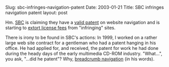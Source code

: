 Slug: sbc-infringes-navigation-patent
Date: 2003-01-21
Title: SBC infringes navigation patent
layout: post

Hm. <a href="http://www.sbc.com">SBC</a> is claiming they have a <a href="http://patft.uspto.gov/netacgi/nph-Parser?Sect1=PTO1&amp;Sect2=HITOFF&amp;d=PALL&amp;p=1&amp;u=/netahtml/srchnum.htm&amp;r=1&amp;f=G&amp;l=50&amp;s1=5,933,841.WKU.&amp;OS=PN/5,933,841&amp;RS=PN/5,933,841">valid patent</a> on website navigation and is starting to <a href="http://www.museumtour.com/sbclawsuit.html">extort license fees</a> from &quot;infringing&quot; sites.

There is irony to be found in SBC&#39;s actions: In 1999, I worked on a rather large web site contract for a gentleman who had a patent hanging in his office. He had applied for, and received, the patent for work he had done during the heady days of the early multimedia CD-ROM industry. &quot;What...&quot;, you ask, &quot;...did he patent&quot;? Why, <a href="http://patft.uspto.gov/netacgi/nph-Parser?Sect1=PTO1&amp;Sect2=HITOFF&amp;d=PALL&amp;p=1&amp;u=/netahtml/srchnum.htm&amp;r=1&amp;f=G&amp;l=50&amp;s1=5,297,253.WKU.&amp;OS=PN/5,297,253&amp;RS=PN/5,297,253">breadcrumb navigation</a> (in his words).

<div align="center"></div>
